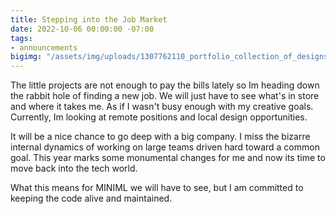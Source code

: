 ```yaml
---
title: Stepping into the Job Market
date: 2022-10-06 00:00:00 -07:00
tags:
- announcements
bigimg: "/assets/img/uploads/1307762110_portfolio_collection_of_designs_by_a_world_famous_graphic_designer.png"
---
```


The little projects are not enough to pay the bills lately so Im heading down the rabbit hole of finding a new job. We will just have to see what's in store and where it takes me. As if I wasn't busy enough with my creative goals. Currently, Im looking at remote positions and local design opportunities.

It will be a nice chance to go deep with a big company. I miss the bizarre internal dynamics of working on large teams driven hard toward a common goal. This year marks some monumental changes for me and now its time to move back into the tech world. 

What this means for MINIML we will have to see, but I am committed to keeping the code alive and maintained. 